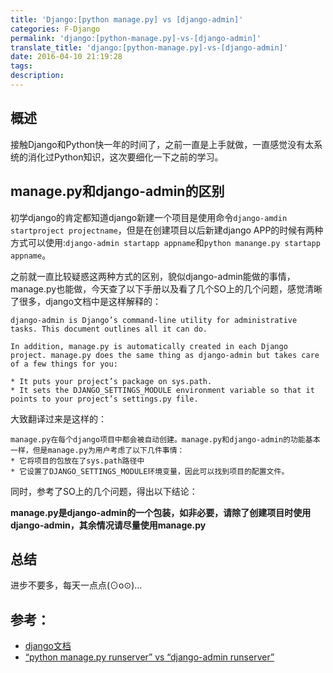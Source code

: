```yaml
---
title: 'Django:[python manage.py] vs [django-admin]'
categories: F-Django
permalink: 'django:[python-manage.py]-vs-[django-admin]'
translate_title: 'django:[python-manage.py]-vs-[django-admin]'
date: 2016-04-10 21:19:28
tags:
description:
---
```

## 概述
接触Django和Python快一年的时间了，之前一直是上手就做，一直感觉没有太系统的消化过Python知识，这次要细化一下之前的学习。    


## manage.py和django-admin的区别
初学django的肯定都知道django新建一个项目是使用命令`django-amdin startproject projectname`，但是在创建项目以后新建django APP的时候有两种方式可以使用:`django-admin startapp appname`和`python manange.py startapp appname`。  

之前就一直比较疑惑这两种方式的区别，貌似django-admin能做的事情，manage.py也能做，今天查了以下手册以及看了几个SO上的几个问题，感觉清晰了很多，django文档中是这样解释的：  

```
django-admin is Django’s command-line utility for administrative tasks. This document outlines all it can do.

In addition, manage.py is automatically created in each Django project. manage.py does the same thing as django-admin but takes care of a few things for you:

* It puts your project’s package on sys.path.
* It sets the DJANGO_SETTINGS_MODULE environment variable so that it points to your project’s settings.py file.
```

大致翻译过来是这样的：  

```
manage.py在每个django项目中都会被自动创建。manage.py和django-admin的功能基本一样，但是manage.py为用户考虑了以下几件事情：
* 它将项目的包放在了sys.path路径中
* 它设置了DJANGO_SETTINGS_MODULE环境变量，因此可以找到项目的配置文件。
```

同时，参考了SO上的几个问题，得出以下结论：  

**manage.py是django-admin的一个包装，如非必要，请除了创建项目时使用django-admin，其余情况请尽量使用manage.py**


## 总结
进步不要多，每天一点点(⊙o⊙)…

## 参考：
* [django文档](https://docs.djangoproject.com/en/1.8/ref/django-admin/#django-admin-and-manage-py)
* [“python manage.py runserver” vs “django-admin runserver”](http://stackoverflow.com/questions/32199621/python-manage-py-runserver-vs-django-admin-runserver)

<br />
